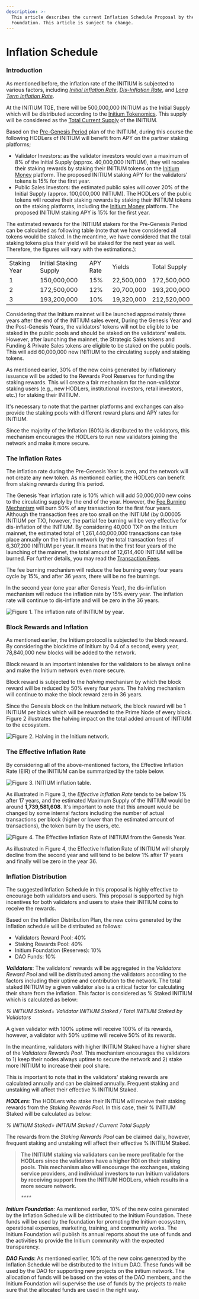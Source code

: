 ```yaml
---
description: >-
  This article describes the current Inflation Schedule Proposal by the Initium
  Foundation. This article is sunject to change.
---
```


# Inflation Schedule

### Introduction&#x20;

As mentioned before, the inflation rate of the INITIUM is subjected to various factors, including [_Initial Inflation Rate_](teminology.md#inflation-schedule), [_Dis-Inflation Rate_](teminology.md#inflation-schedule), and [_Long Term Inflation Rate_](teminology.md#inflation-schedule).&#x20;

At the INITIUM TGE, there will be 500,000,000 INITIUM as the Initial Supply which will be distributed according to the [Initium Tokenomics](../ecosystem/initium-ecosystem.md). This supply will be considered as the [Total Current Supply](teminology.md#total-current-supply) of the INITIUM.&#x20;

Based on the [Pre-Genesis Period](table-of-contents.md#1-pre-genesis-rewards) plan of the INITIUM, during this course the following HODLers of INITIUM will benefit from APY on the partner staking platforms;

* Validator Investors: as the validator investors would own a maximum of 8% of the Initial Supply (approx. 40,000,000 INITIUM), they will receive their staking rewards by staking their INITIUM tokens on the [Initium Money](https://initium.money) platform. The proposed INITIUM staking APY for the validators' tokens is 15% for the first year.&#x20;
* Public Sales Investors: the estimated public sales will cover 20% of the Initial Supply (approx. 100,000,000 INITIUM). The HODLers of the public tokens will receive their staking rewards by staking their INITIUM tokens on the staking platforms, including the  [Initium Money](https://initium.money) platform. The proposed INITIUM staking APY is 15% for the first year.&#x20;

The estimated rewards for the INITIUM stakers for the Pre-Genesis Period can be calculated as following table (note that we have considered all tokens would be staked.  In the meantime, we have considered that the total staking tokens plus their yield will be staked for the next year as well. Therefore, the figures will vary with the estimations.):

|              |                        |          |            |              |
| ------------ | ---------------------- | -------- | ---------- | ------------ |
| Staking Year | Initial Staking Supply | APY Rate | Yields     | Total Supply |
| 1            | 150,000,000            | 15%      | 22,500,000 | 172,500,000  |
| 2            | 172,500,000            | 12%      | 20,700,000 | 193,200,000  |
| 3            | 193,200,000            | 10%      | 19,320,000 | 212,520,000  |

Considering that the Initium mainnet will be launched approximately three years after the end of the INITIUM sales event, During the Genesis Year and the Post-Genesis Years, the validators' tokens will not be eligible to be staked in the public pools and should be staked on the validators' wallets. However, after launching the mainnet, the Strategic Sales tokens and Funding & Private Sales tokens are eligible to be staked on the public pools. This will add 60,000,000 new INITIUM to the circulating supply and staking tokens.&#x20;

As mentioned earlier, 30% of the new coins generated by inflationary issuance will be added to the Rewards Pool Reserves for funding the staking rewards. This will create a fair mechanism for the non-validator staking users (e.g., new HODLers, institutional investors, retail investors, etc.) for staking their INITIUM.&#x20;

It's necessary to note that the partner platforms and exchanges can also provide the staking pools with different reward plans and APY rates for INITIUM.&#x20;

Since the majority of the Inflation (60%) is distributed to the validators, this mechanism encourages the HODLers to run new validators joining the network and make it more secure.&#x20;

### The Inflation Rates

The inflation rate during the Pre-Genesis Year is zero, and the network will not create any new token. As mentioned earlier, the HODLers can benefit from staking rewards during this period.&#x20;

The Genesis Year inflation rate is 10% which will add 50,000,000 new coins to the circulating supply by the end of the year. However, the [Fee Burning Mechanism](transaction-fees.md) will burn 50% of any transaction for the first four years. Although the transaction fees are too small on the INITIUM (by 0.00005 INITIUM per TX), however, the partial fee burning will be very effective for dis-inflation of the INITIUM. By considering 40,000 TXP on the Initium mainnet, the estimated total of 1,261,440,000,000 transactions can take place annually on the Initium network by the total transaction fees of 6,307,200 INITIUM per year. It means that in the first four years of the launching of the mainnet, the total amount of 12,614,400 INITIUM will be burned. For further details, you may read the [Transaction Fees](transaction-fees.md).&#x20;

The fee burning mechanism will reduce the fee burning every four years cycle by 15%, and after 36 years, there will be no fee burnings.&#x20;

In the second year (one year after Genesis Year), the dis-inflation mechanism will reduce the inflation rate by 15% every year. The inflation rate will continue to dis-inflate and will be zero in the 36 years.&#x20;

![Figure 1. The inflation rate of INITIUM by year.](<../.gitbook/assets/Screen Shot 2022-07-06 at 9.31.17 PM.png>)

### Block Rewards and Inflation&#x20;

As mentioned earlier, the Initium protocol is subjected to the block reward. By considering the blocktime of Initium by 0.4 of a second, every year, 78,840,000 new blocks will be added to the network.&#x20;

Block reward is an important intensive for the validators to be always online and make the Initium network even more secure.&#x20;

Block reward is subjected to the _halving_ mechanism by which the block reward will be reduced by 50% every four years. The halving mechanism will continue to make the block reward zero in 36 years.&#x20;

Since the Genesis block on the Initium network, the block reward will be 1 INITIUM per block which will be rewarded to the Prime Node of every block. Figure 2 illustrates the halving impact on the total added amount of INITIUM to the ecosystem.&#x20;

![Figure 2. Halving in the Initium network.](<../.gitbook/assets/Screen Shot 2022-07-06 at 9.50.07 PM.png>)

### The Effective Inflation Rate

By considering all of the above-mentioned factors, the Effective Inflation Rate (EIR) of the INITIUM can be summarized by the table below.

![Figure 3. INITIUM inflation table. ](<../.gitbook/assets/Screen Shot 2022-07-07 at 1.45.15 PM.png>)

As illustrated in Figure 3, the _Effective Inflation Rate_ tends to be below 1% after 17 years, and the estimated Maximum Supply of the INITIUM would be around **1,739,581,608**. It's important to note that this amount would be changed by some internal factors including the number of actual transactions per block (higher or lower than the estimated amount of transactions), the token burn by the users, etc.

![Figure 4. The Effective Inflation Rate of INITIUM from the Genesis Year. ](<../.gitbook/assets/Screen Shot 2022-07-07 at 1.57.25 PM.png>)

As illustrated in Figure 4, the Effective Inflation Rate of INITIUM will sharply decline from the second year and will tend to be below 1% after 17 years and finally will be zero in the year 36.&#x20;

### Inflation Distribution&#x20;

The suggested Inflation Schedule in this proposal is highly effective to encourage both validators and users. This proposal is supported by high incentives for both validators and users to stake their INITIUM coins to receive the rewards.&#x20;

Based on the Inflation Distribution Plan, the new coins generated by the inflation schedule will be distributed as follows:

* Validators Reward Pool: 40%
* Staking Rewards Pool: 40%
* Initium Foundation (Reserves): 10%
* DAO Funds: 10%&#x20;

_**Validators**_: The validators' rewards will be aggregated in the _Validators Reward Pool_ and will be distributed among the validators according to the factors including their uptime and contribution to the network. The total staked INITIUM by a given validator also is a critical factor for calculating their share from the inflation. This factor is considered as % Staked INITIUM which is calculated as below:

_% INITIUM Staked= Validator INITIUM Staked  ​/ Total INITIUM Staked by Validators_

A given validator with 100% uptime will receive 100% of its rewards, however, a validator with 50% uptime will receive 50% of its rewards.&#x20;

In the meantime, validators with higher INITIUM Staked have a higher share of the _Validators Rewards Pool._ This mechanism encourages the validators to 1) keep their nodes always uptime to secure the network and  2) stake more INITIUM to increase their pool share.&#x20;

This is important to note that in the validators' staking rewards are calculated annually and can be claimed annually. Frequent staking and unstaking will affect their effective % INITIUM Staked.&#x20;

_**HODLers**_: The HODLers who stake their INITIUM will receive their staking rewards from the _Staking Rewards Pool._ In this case, their % INITIUM Staked will be calculated as below:&#x20;

_% INITIUM Staked=  INITIUM Staked  ​/ Current Total Supply_&#x20;

The rewards from the _Staking Rewards Pool_ can be claimed daily, however, frequent staking and unstaking will affect their effective % INITIUM Staked.&#x20;

> **The INITIUM staking via validators can be more profitable for the HODLers since the validators have a higher ROI on their staking pools. This mechanism also will encourage the exchanges, staking service providers, and individual investors to run Initium validators by receiving support from the INITIUM HODLers, which results in a more secure network.**&#x20;
>
> _****_

_**Initium Foundation**_: As mentioned earlier, 10% of the new coins generated by the Inflation Schedule will be distributed to the Initium Foundation. These funds will be used by the foundation for promoting the Initium ecosystem, operational expenses, marketing, training, and community works. The Initium Foundation will publish its annual reports about the use of funds and the activities to provide the Initium community with the expected transparency.&#x20;

_**DAO Funds**_: As mentioned earlier, 10% of the new coins generated by the Inflation Schedule will be distributed to the Initium DAO. These funds will be used by the DAO for supporting new projects on the initium network. The allocation of funds will be based on the votes of the DAO members, and the Initium Foundation will supervise the use of funds by the projects to make sure that the allocated funds are used in the right way.&#x20;









